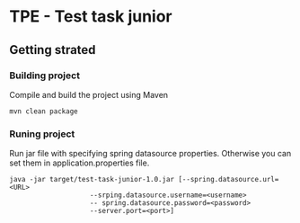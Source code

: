 # TPE - Test task junior
## Getting strated
### Building project
Compile and build the project using Maven
```
mvn clean package
```
### Runing project
Run jar file with specifying spring datasource properties. 
Otherwise you can set them in application.properties file.
```
java -jar target/test-task-junior-1.0.jar [--spring.datasource.url=<URL> 
					--srping.datasource.username=<username> 
					-- spring.datasource.password=<password>
					--server.port=<port>]
```
